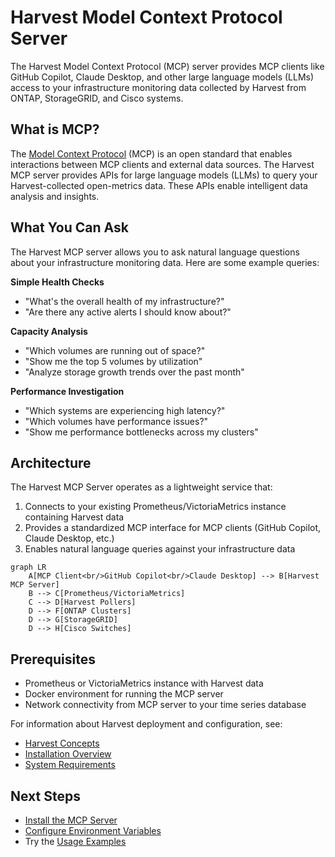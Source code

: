 # Harvest Model Context Protocol Server

The Harvest Model Context Protocol (MCP) server provides MCP clients like GitHub Copilot, Claude Desktop, and other large language models (LLMs) access to your infrastructure monitoring data collected by Harvest from ONTAP, StorageGRID, and Cisco systems.

## What is MCP?

The [Model Context Protocol](https://modelcontextprotocol.io/docs/getting-started/intro) (MCP) is an open standard that enables interactions between MCP clients and external data sources.
The Harvest MCP server provides APIs for large language models (LLMs) to query your Harvest-collected open-metrics data. These APIs enable intelligent data analysis and insights.

## What You Can Ask

The Harvest MCP server allows you to ask natural language questions about your infrastructure monitoring data. Here are some example queries:

**Simple Health Checks**

- "What's the overall health of my infrastructure?"
- "Are there any active alerts I should know about?"

**Capacity Analysis**

- "Which volumes are running out of space?"
- "Show me the top 5 volumes by utilization"
- "Analyze storage growth trends over the past month"

**Performance Investigation**

- "Which systems are experiencing high latency?"
- "Which volumes have performance issues?"
- "Show me performance bottlenecks across my clusters"

## Architecture

The Harvest MCP Server operates as a lightweight service that:

1. Connects to your existing Prometheus/VictoriaMetrics instance containing Harvest data
2. Provides a standardized MCP interface for MCP clients (GitHub Copilot, Claude Desktop, etc.)
3. Enables natural language queries against your infrastructure data

```mermaid
graph LR
    A[MCP Client<br/>GitHub Copilot<br/>Claude Desktop] --> B[Harvest MCP Server]
    B --> C[Prometheus/VictoriaMetrics]
    C --> D[Harvest Pollers]
    D --> F[ONTAP Clusters]
    D --> G[StorageGRID]  
    D --> H[Cisco Switches]
```

## Prerequisites

- Prometheus or VictoriaMetrics instance with Harvest data
- Docker environment for running the MCP server
- Network connectivity from MCP server to your time series database

For information about Harvest deployment and configuration, see:

- [Harvest Concepts](../concepts.md)
- [Installation Overview](../install/overview.md)
- [System Requirements](../system-requirements.md)

## Next Steps

- [Install the MCP Server](installation.md)
- [Configure Environment Variables](configuration.md)
- Try the [Usage Examples](examples.md)